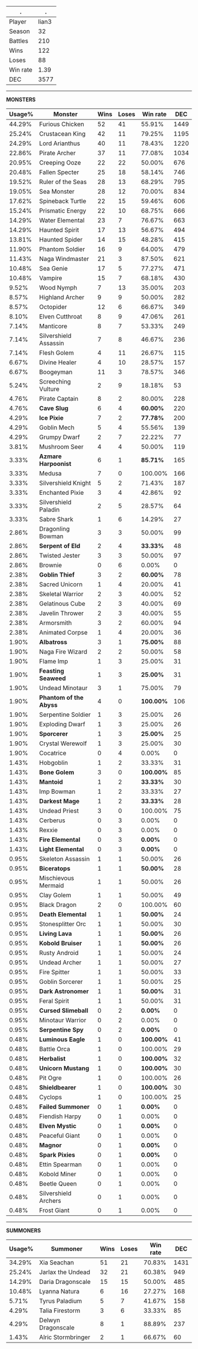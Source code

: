 .|.
|-|-
Player|lian3
Season|32
Battles|210
Wins|122
Loses|88
Win rate|1.39
DEC|3577

---
**MONSTERS**

Usage%|Monster|Wins|Loses|Win rate|DEC|
-|-|-|-|-|-|
44.29%|Furious Chicken|52|41|55.91%|1449|
25.24%|Crustacean King|42|11|79.25%|1195|
24.29%|Lord Arianthus|40|11|78.43%|1220|
22.86%|Pirate Archer|37|11|77.08%|1034|
20.95%|Creeping Ooze|22|22|50.00%|676|
20.48%|Fallen Specter|25|18|58.14%|746|
19.52%|Ruler of the Seas|28|13|68.29%|795|
19.05%|Sea Monster|28|12|70.00%|834|
17.62%|Spineback Turtle|22|15|59.46%|606|
15.24%|Prismatic Energy|22|10|68.75%|666|
14.29%|Water Elemental|23|7|76.67%|663|
14.29%|Haunted Spirit|17|13|56.67%|494|
13.81%|Haunted Spider|14|15|48.28%|415|
11.90%|Phantom Soldier|16|9|64.00%|479|
11.43%|Naga Windmaster|21|3|87.50%|621|
10.48%|Sea Genie|17|5|77.27%|471|
10.48%|Vampire|15|7|68.18%|430|
9.52%|Wood Nymph|7|13|35.00%|203|
8.57%|Highland Archer|9|9|50.00%|282|
8.57%|Octopider|12|6|66.67%|349|
8.10%|Elven Cutthroat|8|9|47.06%|261|
7.14%|Manticore|8|7|53.33%|249|
7.14%|Silvershield Assassin|7|8|46.67%|236|
7.14%|Flesh Golem|4|11|26.67%|115|
6.67%|Divine Healer|4|10|28.57%|157|
6.67%|Boogeyman|11|3|78.57%|346|
5.24%|Screeching Vulture|2|9|18.18%|53|
4.76%|Pirate Captain|8|2|80.00%|228|
4.76%|**Cave Slug**|6|4|**60.00%**|220|
4.29%|**Ice Pixie**|7|2|**77.78%**|200|
4.29%|Goblin Mech|5|4|55.56%|139|
4.29%|Grumpy Dwarf|2|7|22.22%|77|
3.81%|Mushroom Seer|4|4|50.00%|119|
3.33%|**Azmare Harpoonist**|6|1|**85.71%**|165|
3.33%|Medusa|7|0|100.00%|166|
3.33%|Silvershield Knight|5|2|71.43%|187|
3.33%|Enchanted Pixie|3|4|42.86%|92|
3.33%|Silvershield Paladin|2|5|28.57%|64|
3.33%|Sabre Shark|1|6|14.29%|27|
2.86%|Dragonling Bowman|3|3|50.00%|99|
2.86%|**Serpent of Eld**|2|4|**33.33%**|48|
2.86%|Twisted Jester|3|3|50.00%|97|
2.86%|Brownie|0|6|0.00%|0|
2.38%|**Goblin Thief**|3|2|**60.00%**|78|
2.38%|Sacred Unicorn|1|4|20.00%|41|
2.38%|Skeletal Warrior|2|3|40.00%|52|
2.38%|Gelatinous Cube|2|3|40.00%|69|
2.38%|Javelin Thrower|2|3|40.00%|55|
2.38%|Armorsmith|3|2|60.00%|94|
2.38%|Animated Corpse|1|4|20.00%|36|
1.90%|**Albatross**|3|1|**75.00%**|88|
1.90%|Naga Fire Wizard|2|2|50.00%|58|
1.90%|Flame Imp|1|3|25.00%|31|
1.90%|**Feasting Seaweed**|1|3|**25.00%**|31|
1.90%|Undead Minotaur|3|1|75.00%|79|
1.90%|**Phantom of the Abyss**|4|0|**100.00%**|106|
1.90%|Serpentine Soldier|1|3|25.00%|26|
1.90%|Exploding Dwarf|1|3|25.00%|26|
1.90%|**Sporcerer**|1|3|**25.00%**|25|
1.90%|Crystal Werewolf|1|3|25.00%|30|
1.90%|Cocatrice|0|4|0.00%|0|
1.43%|Hobgoblin|1|2|33.33%|31|
1.43%|**Bone Golem**|3|0|**100.00%**|85|
1.43%|**Mantoid**|1|2|**33.33%**|30|
1.43%|Imp Bowman|1|2|33.33%|27|
1.43%|**Darkest Mage**|1|2|**33.33%**|28|
1.43%|Undead Priest|3|0|100.00%|75|
1.43%|Cerberus|0|3|0.00%|0|
1.43%|Rexxie|0|3|0.00%|0|
1.43%|**Fire Elemental**|0|3|**0.00%**|0|
1.43%|**Light Elemental**|0|3|**0.00%**|0|
0.95%|Skeleton Assassin|1|1|50.00%|26|
0.95%|**Biceratops**|1|1|**50.00%**|28|
0.95%|Mischievous Mermaid|1|1|50.00%|26|
0.95%|Clay Golem|1|1|50.00%|49|
0.95%|Black Dragon|2|0|100.00%|60|
0.95%|**Death Elemental**|1|1|**50.00%**|24|
0.95%|Stonesplitter Orc|1|1|50.00%|30|
0.95%|**Living Lava**|1|1|**50.00%**|26|
0.95%|**Kobold Bruiser**|1|1|**50.00%**|26|
0.95%|Rusty Android|1|1|50.00%|24|
0.95%|Undead Archer|1|1|50.00%|27|
0.95%|Fire Spitter|1|1|50.00%|33|
0.95%|Goblin Sorcerer|1|1|50.00%|25|
0.95%|**Dark Astronomer**|1|1|**50.00%**|31|
0.95%|Feral Spirit|1|1|50.00%|31|
0.95%|**Cursed Slimeball**|0|2|**0.00%**|0|
0.95%|Minotaur Warrior|0|2|0.00%|0|
0.95%|**Serpentine Spy**|0|2|**0.00%**|0|
0.48%|**Luminous Eagle**|1|0|**100.00%**|41|
0.48%|Battle Orca|1|0|100.00%|29|
0.48%|**Herbalist**|1|0|**100.00%**|32|
0.48%|**Unicorn Mustang**|1|0|**100.00%**|30|
0.48%|Pit Ogre|1|0|100.00%|26|
0.48%|**Shieldbearer**|1|0|**100.00%**|30|
0.48%|Cyclops|1|0|100.00%|25|
0.48%|**Failed Summoner**|0|1|**0.00%**|0|
0.48%|Fiendish Harpy|0|1|0.00%|0|
0.48%|**Elven Mystic**|0|1|**0.00%**|0|
0.48%|Peaceful Giant|0|1|0.00%|0|
0.48%|**Magnor**|0|1|**0.00%**|0|
0.48%|**Spark Pixies**|0|1|**0.00%**|0|
0.48%|Ettin Spearman|0|1|0.00%|0|
0.48%|Kobold Miner|0|1|0.00%|0|
0.48%|Beetle Queen|0|1|0.00%|0|
0.48%|Silvershield Archers|0|1|0.00%|0|
0.48%|Frost Giant|0|1|0.00%|0|

---
**SUMMONERS**

Usage%|Summoner|Wins|Loses|Win rate|DEC|
-|-|-|-|-|-|
34.29%|Xia Seachan|51|21|70.83%|1431|
25.24%|Jarlax the Undead|32|21|60.38%|949|
14.29%|Daria Dragonscale|15|15|50.00%|485|
10.48%|Lyanna Natura|6|16|27.27%|168|
5.71%|Tyrus Paladium|5|7|41.67%|158|
4.29%|Talia Firestorm|3|6|33.33%|85|
4.29%|Delwyn Dragonscale|8|1|88.89%|237|
1.43%|Alric Stormbringer|2|1|66.67%|60|
